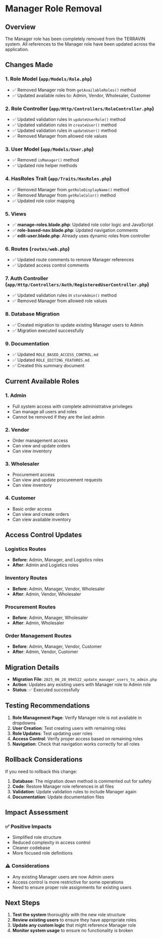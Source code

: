 # Manager Role Removal

## Overview

The Manager role has been completely removed from the TERRAVIN system. All references to the Manager role have been updated across the application.

## Changes Made

### 1. **Role Model** (`app/Models/Role.php`)
- ✅ Removed Manager role from `getAvailableRoles()` method
- ✅ Updated available roles to: Admin, Vendor, Wholesaler, Customer

### 2. **Role Controller** (`app/Http/Controllers/RoleController.php`)
- ✅ Updated validation rules in `updateUserRole()` method
- ✅ Updated validation rules in `createUser()` method  
- ✅ Updated validation rules in `updateUser()` method
- ✅ Removed Manager from allowed role values

### 3. **User Model** (`app/Models/User.php`)
- ✅ Removed `isManager()` method
- ✅ Updated role helper methods

### 4. **HasRoles Trait** (`app/Traits/HasRoles.php`)
- ✅ Removed Manager from `getRoleDisplayName()` method
- ✅ Removed Manager from `getRoleColor()` method
- ✅ Updated role color mapping

### 5. **Views**
- ✅ **manage-roles.blade.php**: Updated role color logic and JavaScript
- ✅ **role-based-nav.blade.php**: Updated navigation comments
- ✅ **edit-user.blade.php**: Already uses dynamic roles from controller

### 6. **Routes** (`routes/web.php`)
- ✅ Updated route comments to remove Manager references
- ✅ Updated access control comments

### 7. **Auth Controller** (`app/Http/Controllers/Auth/RegisteredUserController.php`)
- ✅ Updated validation rules in `storeAdmin()` method
- ✅ Removed Manager from allowed role values

### 8. **Database Migration**
- ✅ Created migration to update existing Manager users to Admin
- ✅ Migration executed successfully

### 9. **Documentation**
- ✅ Updated `ROLE_BASED_ACCESS_CONTROL.md`
- ✅ Updated `ROLE_EDITING_FEATURES.md`
- ✅ Created this summary document

## Current Available Roles

### 1. **Admin**
- Full system access with complete administrative privileges
- Can manage all users and roles
- Cannot be removed if they are the last admin

### 2. **Vendor**
- Order management access
- Can view and update orders
- Can view inventory

### 3. **Wholesaler**
- Procurement access
- Can view and update procurement requests
- Can view inventory

### 4. **Customer**
- Basic order access
- Can view and create orders
- Can view available inventory

## Access Control Updates

### Logistics Routes
- **Before**: Admin, Manager, and Logistics roles
- **After**: Admin and Logistics roles

### Inventory Routes
- **Before**: Admin, Manager, Vendor, Wholesaler
- **After**: Admin, Vendor, Wholesaler

### Procurement Routes
- **Before**: Admin, Manager, Wholesaler
- **After**: Admin, Wholesaler

### Order Management Routes
- **Before**: Admin, Manager, Vendor, Customer
- **After**: Admin, Vendor, Customer

## Migration Details

- **Migration File**: `2025_06_28_094522_update_manager_users_to_admin.php`
- **Action**: Updates any existing users with Manager role to Admin role
- **Status**: ✅ Executed successfully

## Testing Recommendations

1. **Role Management Page**: Verify Manager role is not available in dropdowns
2. **User Creation**: Test creating users with remaining roles
3. **Role Updates**: Test updating user roles
4. **Access Control**: Verify proper access based on remaining roles
5. **Navigation**: Check that navigation works correctly for all roles

## Rollback Considerations

If you need to rollback this change:

1. **Database**: The migration down method is commented out for safety
2. **Code**: Restore Manager role references in all files
3. **Validation**: Update validation rules to include Manager again
4. **Documentation**: Update documentation files

## Impact Assessment

### ✅ **Positive Impacts**
- Simplified role structure
- Reduced complexity in access control
- Cleaner codebase
- More focused role definitions

### ⚠️ **Considerations**
- Any existing Manager users are now Admin users
- Access control is more restrictive for some operations
- Need to ensure proper role assignments for existing users

## Next Steps

1. **Test the system** thoroughly with the new role structure
2. **Review existing users** to ensure they have appropriate roles
3. **Update any custom logic** that might reference Manager role
4. **Monitor system usage** to ensure no functionality is broken 